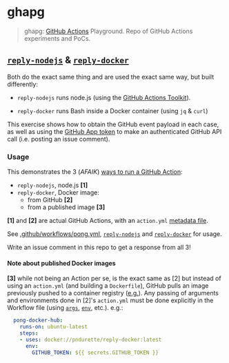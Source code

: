 # ghapg
> ghapg: [GitHub Actions](https://github.com/features/actions) Playground. Repo of GitHub Actions experiments and PoCs.



## [`reply-nodejs`](reply-nodejs/) & [`reply-docker`](reply-docker/)

Both do the exact same thing and are used the exact same way, but built differently:

* `reply-nodejs` runs node.js (using the [GitHub Actions Toolkit](https://github.com/actions/toolkit)).

* `reply-docker` runs Bash inside a Docker container (using `jq` & `curl`)

This exercise shows how to obtain the GitHub event payload in each case, as well as using the [GitHub App token](https://help.github.com/en/articles/virtual-environments-for-github-actions#github_token-secret) to make an authenticated GitHub API call (i.e. posting an issue comment).

### Usage

This demonstrates the 3 (*AFAIK*) [ways to run a GitHub Action](https://help.github.com/en/articles/workflow-syntax-for-github-actions#jobsjob_idstepsuses):

* `reply-nodejs`, node.js **[1]**
* `reply-docker`, Docker image:
  * from GitHub **[2]**
  * from a published image **[3]**

**[1]** and **[2]** are actual GitHub Actions, with an `action.yml` [metadata file](https://help.github.com/en/articles/metadata-syntax-for-github-actions).

See [.github/workflows/pong.yml](.github/workflows/pong.yml), [`reply-nodejs`](reply-nodejs/) and [`reply-docker`](reply-docker/) for usage.

Write an issue comment in this repo to get a response from all 3!

#### Note about published Docker images

**[3]** while not being an Action per se, is the exact same as [2] but instead of using an `action.yml` (and building a `Dockerfile`), GitHub pulls an image previously pushed to a container registry ([e.g.](https://hub.docker.com/r/pndurette/reply-docker)). Any passing of arguments and environments done in [2]'s `action.yml` must be done explicitly in the Workflow file (using [`args`](https://help.github.com/en/articles/workflow-syntax-for-github-actions#jobsjob_idstepswithargs),  [`env`](https://help.github.com/en/articles/workflow-syntax-for-github-actions#jobsjob_idstepsenv), etc.). e.g.:

```yaml
  pong-docker-hub:
    runs-on: ubuntu-latest
    steps:
    - uses: docker://pndurette/reply-docker:latest
      env:
        GITHUB_TOKEN: ${{ secrets.GITHUB_TOKEN }}
```

